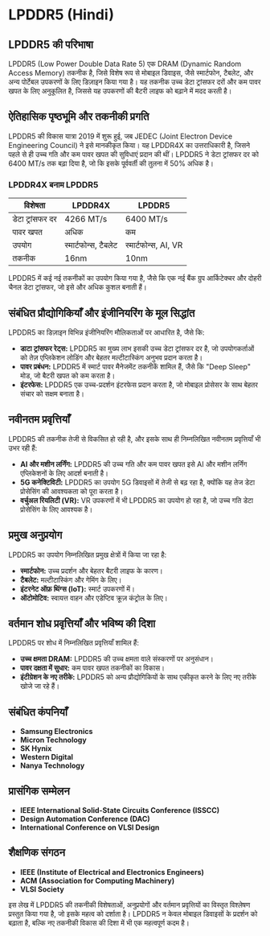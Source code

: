 # LPDDR5 (Hindi)

## LPDDR5 की परिभाषा

LPDDR5 (Low Power Double Data Rate 5) एक DRAM (Dynamic Random Access Memory) तकनीक है, जिसे विशेष रूप से मोबाइल डिवाइस, जैसे स्मार्टफोन, टैबलेट, और अन्य पोर्टेबल उपकरणों के लिए डिज़ाइन किया गया है। यह तकनीक उच्च डेटा ट्रांसफर दरों और कम पावर खपत के लिए अनुकूलित है, जिससे यह उपकरणों की बैटरी लाइफ को बढ़ाने में मदद करती है।

## ऐतिहासिक पृष्ठभूमि और तकनीकी प्रगति

LPDDR5 की विकास यात्रा 2019 में शुरू हुई, जब JEDEC (Joint Electron Device Engineering Council) ने इसे मानकीकृत किया। यह LPDDR4X का उत्तराधिकारी है, जिसने पहले से ही उच्च गति और कम पावर खपत की सुविधाएं प्रदान की थीं। LPDDR5 ने डेटा ट्रांसफर दर को 6400 MT/s तक बढ़ा दिया है, जो कि इसके पूर्ववर्ती की तुलना में 50% अधिक है।

### LPDDR4X बनाम LPDDR5

| विशेषता           | LPDDR4X          | LPDDR5           |
|------------------|------------------|------------------|
| डेटा ट्रांसफर दर | 4266 MT/s        | 6400 MT/s        |
| पावर खपत        | अधिक              | कम               |
| उपयोग           | स्मार्टफोन्स, टैबलेट | स्मार्टफोन्स, AI, VR |
| तकनीक           | 16nm              | 10nm              |

LPDDR5 में कई नई तकनीकों का उपयोग किया गया है, जैसे कि एक नई बैंक ग्रुप आर्किटेक्चर और दोहरी चैनल डेटा ट्रांसफर, जो इसे और अधिक कुशल बनाती हैं।

## संबंधित प्रौद्योगिकियाँ और इंजीनियरिंग के मूल सिद्धांत

LPDDR5 का डिज़ाइन विभिन्न इंजीनियरिंग मौलिकताओं पर आधारित है, जैसे कि:

- **डाटा ट्रांसफर रेट्स:** LPDDR5 का मुख्य लाभ इसकी उच्च डेटा ट्रांसफर दर है, जो उपयोगकर्ताओं को तेज़ एप्लिकेशन लोडिंग और बेहतर मल्टीटास्किंग अनुभव प्रदान करता है।
- **पावर प्रबंधन:** LPDDR5 में स्मार्ट पावर मैनेजमेंट तकनीकें शामिल हैं, जैसे कि "Deep Sleep" मोड, जो बैटरी खपत को कम करता है।
- **इंटरफेस:** LPDDR5 एक उच्च-प्रदर्शन इंटरफेस प्रदान करता है, जो मोबाइल प्रोसेसर के साथ बेहतर संचार को सक्षम बनाता है।

## नवीनतम प्रवृत्तियाँ

LPDDR5 की तकनीक तेजी से विकसित हो रही है, और इसके साथ ही निम्नलिखित नवीनतम प्रवृत्तियाँ भी उभर रही हैं:

- **AI और मशीन लर्निंग:** LPDDR5 की उच्च गति और कम पावर खपत इसे AI और मशीन लर्निंग एप्लिकेशनों के लिए आदर्श बनाती है।
- **5G कनेक्टिविटी:** LPDDR5 का उपयोग 5G डिवाइसों में तेजी से बढ़ रहा है, क्योंकि यह तेज डेटा प्रोसेसिंग की आवश्यकता को पूरा करता है।
- **वर्चुअल रियलिटी (VR):** VR उपकरणों में भी LPDDR5 का उपयोग हो रहा है, जो उच्च गति डेटा प्रोसेसिंग के लिए आवश्यक है।

## प्रमुख अनुप्रयोग

LPDDR5 का उपयोग निम्नलिखित प्रमुख क्षेत्रों में किया जा रहा है:

- **स्मार्टफोन:** उच्च प्रदर्शन और बेहतर बैटरी लाइफ के कारण।
- **टैबलेट:** मल्टीटास्किंग और गेमिंग के लिए।
- **इंटरनेट ऑफ़ थिंग्स (IoT):** स्मार्ट उपकरणों में।
- **ऑटोमोटिव:** स्वायत्त वाहन और एडेप्टिव क्रूज़ कंट्रोल के लिए।

## वर्तमान शोध प्रवृत्तियाँ और भविष्य की दिशा

LPDDR5 पर शोध में निम्नलिखित प्रवृत्तियाँ शामिल हैं:

- **उच्च क्षमता DRAM:** LPDDR5 की उच्च क्षमता वाले संस्करणों पर अनुसंधान।
- **पावर दक्षता में सुधार:** कम पावर खपत तकनीकों का विकास।
- **इंटीग्रेशन के नए तरीके:** LPDDR5 को अन्य प्रौद्योगिकियों के साथ एकीकृत करने के लिए नए तरीके खोजे जा रहे हैं।

## संबंधित कंपनियाँ

- **Samsung Electronics**
- **Micron Technology**
- **SK Hynix**
- **Western Digital**
- **Nanya Technology**

## प्रासंगिक सम्मेलन

- **IEEE International Solid-State Circuits Conference (ISSCC)**
- **Design Automation Conference (DAC)**
- **International Conference on VLSI Design**

## शैक्षणिक संगठन

- **IEEE (Institute of Electrical and Electronics Engineers)**
- **ACM (Association for Computing Machinery)**
- **VLSI Society**

इस लेख में LPDDR5 की तकनीकी विशेषताओं, अनुप्रयोगों और वर्तमान प्रवृत्तियों का विस्तृत विश्लेषण प्रस्तुत किया गया है, जो इसके महत्व को दर्शाता है। LPDDR5 न केवल मोबाइल डिवाइसों के प्रदर्शन को बढ़ाता है, बल्कि नए तकनीकी विकास की दिशा में भी एक महत्वपूर्ण कदम है।